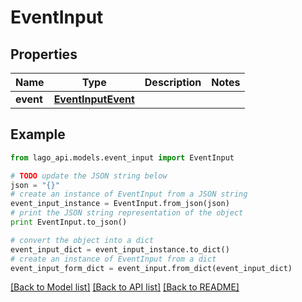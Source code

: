 # EventInput


## Properties

Name | Type | Description | Notes
------------ | ------------- | ------------- | -------------
**event** | [**EventInputEvent**](EventInputEvent.md) |  | 

## Example

```python
from lago_api.models.event_input import EventInput

# TODO update the JSON string below
json = "{}"
# create an instance of EventInput from a JSON string
event_input_instance = EventInput.from_json(json)
# print the JSON string representation of the object
print EventInput.to_json()

# convert the object into a dict
event_input_dict = event_input_instance.to_dict()
# create an instance of EventInput from a dict
event_input_form_dict = event_input.from_dict(event_input_dict)
```
[[Back to Model list]](../README.md#documentation-for-models) [[Back to API list]](../README.md#documentation-for-api-endpoints) [[Back to README]](../README.md)


